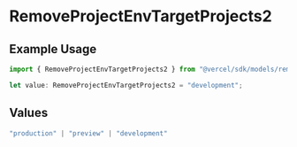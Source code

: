 # RemoveProjectEnvTargetProjects2

## Example Usage

```typescript
import { RemoveProjectEnvTargetProjects2 } from "@vercel/sdk/models/removeprojectenvop.js";

let value: RemoveProjectEnvTargetProjects2 = "development";
```

## Values

```typescript
"production" | "preview" | "development"
```